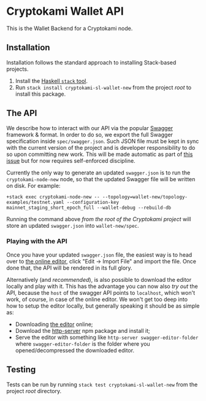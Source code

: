# Cryptokami Wallet API

This is the Wallet Backend for a Cryptokami node.

## Installation

Installation follows the standard approach to installing Stack-based projects.

1. Install the [Haskell `stack` tool](http://docs.haskellstack.org/en/stable/README).
2. Run `stack install cryptokami-sl-wallet-new` from the project *root* to install this package.

## The API

We describe how to interact with our API via the popular [Swagger](https://swagger.io/) framework & format.
In order to do so, we export the full Swagger specification inside `spec/swagger.json`. Such JSON file must
be kept in sync with the current version of the project and is developer responsibility to do so upon
committing new work.
This will be made automatic as part of [this issue](https://iohk.myjetbrains.com/youtrack/issue/CSL-1939) but
for now requires self-enforced discipline.

Currently the only way to generate an updated `swagger.json` is to run the `cryptokami-node-new` node, so that
the updated Swagger file will be written on disk. For example:

```
+stack exec cryptokami-node-new -- --topology=wallet-new/topology-examples/testnet.yaml --configuration-key mainnet_staging_short_epoch_full --wallet-debug --rebuild-db
```

Running the command above *from the root of the Cryptokami project* will store an updated `swagger.json` into
`wallet-new/spec`.

### Playing with the API

Once you have your updated `swagger.json` file, the easiest way is to head over to [the online editor](https://editor.swagger.io),
click "Edit -> Import File" and import the file. Once done that, the API will be rendered in its full glory.

Alternatively (and *recommended*), is also possible to download the editor locally and play with it. This has the advantage
you can now also *try out* the API, because the `host` of the swagger API points to `localhost`, which won't work, of course,
in case of the online editor. We won't get too deep into how to setup the editor locally, but generally speaking it should be
as simple as:

- Downloading [the editor](https://github.com/swagger-api/swagger-editor/archive/v3.1.17.zip) online;
- Download the [http-server](https://www.npmjs.com/package/http-server) npm package and install it;
- Serve the editor with something like `http-server swagger-editor-folder` where `swagger-editor-folder` is the folder where
  you opened/decompressed the downloaded editor.

## Testing

Tests can be run by running `stack test cryptokami-sl-wallet-new` from the project *root* directory.
